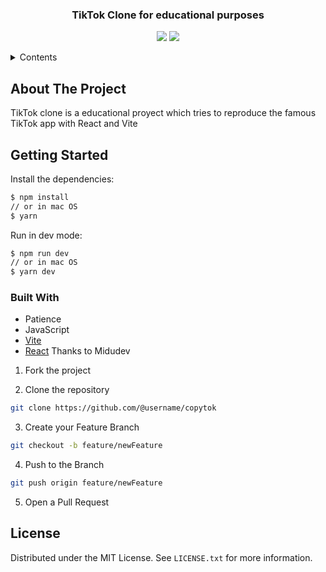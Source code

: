 <div align="center">

  ### TikTok Clone for educational purposes

</div>

<div align="center">

![](https://img.shields.io/badge/Contributions-Welcome-brightgreen.svg)
![](https://img.shields.io/badge/Maintained%3F-No-brightgreen.svg)

</div>

<!-- TABLE OF CONTENTS -->

<details>
  <summary>Contents</summary>
  <ol>
    <li>
      <a href="#about-the-project">About The Project</a>
      <a href="#getting-started">Getting Started</a>
      <ul>
        <li><a href="#built-with">Built With</a></li>
      </ul>
    </li>
    <li><a href="#license">License</a></li>
    <li><a href="#contact">Contact</a></li>
  </ol>
</details>

## About The Project

TikTok clone is a educational proyect which tries to reproduce the famous TikTok app with React and Vite

## Getting Started

Install the dependencies:

```sh
$ npm install
// or in mac OS
$ yarn
```

Run in dev mode:

```sh
$ npm run dev
// or in mac OS
$ yarn dev 
```

### Built With
- Patience
- JavaScript
- [Vite](https://vitejs.dev)
- [React](https://reactjs.org/)
Thanks to Midudev


1. Fork the project

2. Clone the repository

```bash
git clone https://github.com/@username/copytok
```

3. Create your Feature Branch

```bash
git checkout -b feature/newFeature
```

4. Push to the Branch

```bash
git push origin feature/newFeature
```

5. Open a Pull Request

## License

Distributed under the MIT License. See `LICENSE.txt` for more information.
